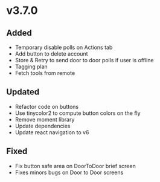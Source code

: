 # v3.7.0

## Added

- Temporary disable polls on Actions tab
- Add button to delete account
- Store & Retry to send door to door polls if user is offline
- Tagging plan
- Fetch tools from remote

## Updated

- Refactor code on buttons
- Use tinycolor2 to compute button colors on the fly
- Remove moment library
- Update dependencies
- Update react navigation to v6

## Fixed

- Fix button safe area on DoorToDoor brief screen
- Fixes minors bugs on Door to Door screens
